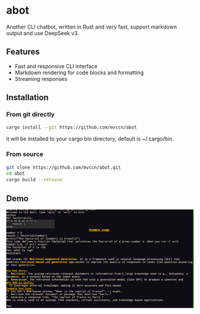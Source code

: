 # abot

Another CLI chatbot, written in Rust and very fast, support markdown output and use DeepSeek v3. 

## Features
- Fast and responsive CLI interface
- Markdown rendering for code blocks and formatting
- Streaming responses

## Installation

### From git directly

```bash
cargo install --git https://github.com/mvccn/abot
```
it will be installed to your cargo bin directory, default is ~/.cargo/bin. 

### From source

```bash
git clone https://github.com/mvccn/abot.git
cd abot
cargo build --release
```

## Demo

![abot demo](./assets/abot.png)
